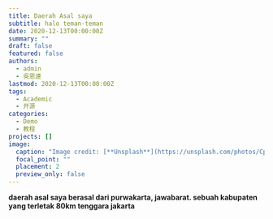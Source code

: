 ```yaml
---
title: Daerah Asal saya
subtitle: halo teman-teman
date: 2020-12-13T00:00:00Z
summary: ""
draft: false
featured: false
authors:
  - admin
  - 吳恩達
lastmod: 2020-12-13T00:00:00Z
tags:
  - Academic
  - 开源
categories:
  - Demo
  - 教程
projects: []
image:
  caption: "Image credit: [**Unsplash**](https://unsplash.com/photos/CpkOjOcXdUY)"
  focal_point: ""
  placement: 2
  preview_only: false
---
```

**daerah asal saya berasal dari purwakarta, jawabarat. sebuah kabupaten yang terletak 80km tenggara jakarta**